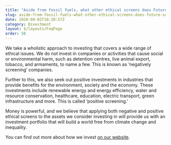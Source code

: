 ```yaml
---
title: "Aside from fossil fuels, what other ethical screens does Future Super have?"
slug: aside-from-fossil-fuels-what-other-ethical-screens-does-future-super-have
date: 2020-09-02T10:20:57Z
category: Divestment
layout: $/layouts/FaqPage
order: 50
---
```


We take a wholistic approach to investing that covers a wide range of ethical issues. We do not invest in companies or activities that cause social or environmental harm, such as detention centres, live animal export, tobacco, and armaments, to name a few. This is known as ‘negatively screening’ companies.

Further to this, we also seek out positive investments in industries that provide benefits for the environment, society and the economy. These investments include renewable energy and energy efficiency, water and resource conservation, healthcare, education, electric transport, green infrastructure and more. This is called ‘positive screening.’

Money is powerful, and we believe that applying both negative and positive ethical screens to the assets we consider investing in will provide us with an investment portfolio that will build a world free from climate change and inequality.

You can find out more about how we invest [on our website](https://www.futuresuper.com.au/how-we-invest).
